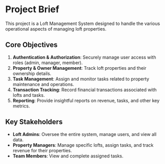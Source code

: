 # Project Brief

This project is a Loft Management System designed to handle the various operational aspects of managing loft properties.

## Core Objectives

1.  **Authentication & Authorization**: Securely manage user access with roles (admin, manager, member).
2.  **Property & Owner Management**: Track loft properties and their ownership details.
3.  **Task Management**: Assign and monitor tasks related to property maintenance and operations.
4.  **Transaction Tracking**: Record financial transactions associated with lofts and tasks.
5.  **Reporting**: Provide insightful reports on revenue, tasks, and other key metrics.

## Key Stakeholders

*   **Loft Admins**: Oversee the entire system, manage users, and view all data.
*   **Property Managers**: Manage specific lofts, assign tasks, and track revenue for their properties.
*   **Team Members**: View and complete assigned tasks.
